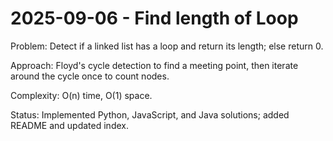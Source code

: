 # 2025-09-06 - Find length of Loop

Problem: Detect if a linked list has a loop and return its length; else return 0.

Approach: Floyd's cycle detection to find a meeting point, then iterate around the cycle once to count nodes.

Complexity: O(n) time, O(1) space.

Status: Implemented Python, JavaScript, and Java solutions; added README and updated index.
